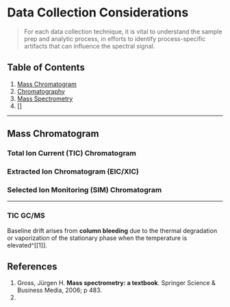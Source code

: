 # Data Collection Considerations

> For each data collection technique, it is vital to understand the sample prep and analytic process, in efforts to identify process-specific artifacts that can influence the spectral signal.

## Table of Contents

1.  [Mass Chromatogram](#mass-chromatogram)
2.  [Chromatography](#chromatography)
3.  [Mass Spectrometry](#mass-spectrometry)
4.  []

---

## Mass Chromatogram

### Total Ion Current (TIC) Chromatogram

### Extracted Ion Chromatogram (EIC/XIC)

### Selected Ion Monitoring (SIM) Chromatogram

---

### TIC GC/MS

Baseline drift arises from **column bleeding** due to the thermal degradation or vaporization of the stationary phase when the temperature is elevated^[[1]].

## References

1. Gross, Jürgen H. **Mass spectrometry: a textbook**. Springer Science & Business Media, 2006; p 483.
2.
